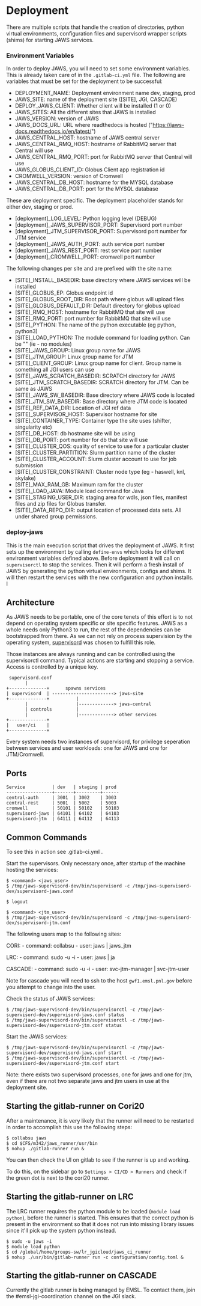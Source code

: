 # Deployment

There are multiple scripts that handle the creation of directories, python
virtual environments, configuration files and supervisord wrapper scripts (shims)
for starting JAWS services. 

### Environment Variables 
In order to deploy JAWS, you will need to set some environment variables. This
is already taken care of in the `.gitlab-ci.yml` file. The following are
variables that must be set for the deployment to be successful:  

- DEPLOYMENT_NAME: Deployment environment name dev, staging, prod  
- JAWS_SITE: name of the deployment site ([SITE], JGI, CASCADE)  
- DEPLOY_JAWS_CLIENT: Whether client will be installed (1 or 0)  
- JAWS_SITES: All the different sites that JAWS is installed   
- JAWS_VERSION: version of JAWS  
- JAWS_DOCS_URL: URL where readthedocs is hosted ("https://jaws-docs.readthedocs.io/en/latest/")  
- JAWS_CENTRAL_HOST: hostname of JAWS central server  
- JAWS_CENTRAL_RMQ_HOST: hostname of RabbitMQ server that Central will use
- JAWS_CENTRAL_RMQ_PORT: port for RabbitMQ server  that Central will use
- JAWS_GLOBUS_CLIENT_ID: Globus Client app registration id  
- CROMWELL_VERSION: version of Cromwell
- JAWS_CENTRAL_DB_HOST: hostname for the MYSQL database 
- JAWS_CENTRAL_DB_PORT: port for the MYSQL database 

These are deployment specific. The deployment placeholder stands for either
dev, staging or prod.  
- [deployment]_LOG_LEVEL: Python logging level (DEBUG)  
- [deployment]_JAWS_SUPERVISOR_PORT: Supervisord port number  
- [deployment]_JTM_SUPERVISOR_PORT: Supervisord port number for JTM service  
- [deployment]_JAWS_AUTH_PORT: auth service port number  
- [deployment]_JAWS_REST_PORT: rest service port number  
- [deployment]_CROMWELL_PORT: cromwell port number  

The following changes per site and are prefixed with the site name:  
- [SITE]_INSTALL_BASEDIR: base directory where JAWS services will be installed  
- [SITE]_GLOBUS_EP: Globus endpoint id   
- [SITE]_GLOBUS_ROOT_DIR: Root path where globus will upload files   
- [SITE]_GLOBUS_DEFAULT_DIR: Default directory for globus upload  
- [SITE]_RMQ_HOST: hostname for RabbitMQ that site will use  
- [SITE]_RMQ_PORT: port number for RabbitMQ that site will use  
- [SITE]_PYTHON: The name of the python executable (eg python, python3)  
- [SITE]_LOAD_PYTHON: The module command for loading python. Can be "" (ie - no modules)  
- [SITE]_JAWS_GROUP: Linux group name for JAWS  
- [SITE]_JTM_GROUP: Linux group name for JTM  
- [SITE]_CLIENT_GROUP: Linux group name for client. Group name is something all JGI users can use  
- [SITE]_JAWS_SCRATCH_BASEDIR: SCRATCH directory for JAWS  
- [SITE]_JTM_SCRATCH_BASEDIR: SCRATCH directory for JTM. Can be same as JAWS   
- [SITE]_JAWS_SW_BASEDIR: Base directory where JAWS code is located  
- [SITE]_JTM_SW_BASEDIR: Base directory where JTM code is located  
- [SITE]_REF_DATA_DIR: Location of JGI ref data  
- [SITE]_SUPERVISOR_HOST: Supervisor hostname for site  
- [SITE]_CONTAINER_TYPE: Container type the site uses (shifter, singularity etc)  
- [SITE]_DB_HOST: db hostname site will be using  
- [SITE]_DB_PORT: port number for db that site will use  
- [SITE]_CLUSTER_QOS: quality of service to use for a particular cluster  
- [SITE]_CLUSTER_PARTITION: Slurm partition name of the cluster  
- [SITE]_CLUSTER_ACCOUNT: Slurm cluster account to use for job submission  
- [SITE]_CLUSTER_CONSTRAINT: Cluster node type (eg - haswell, knl, skylake) 
- [SITE]_MAX_RAM_GB: Maximum ram for the cluster
- [SITE]_LOAD_JAVA: Module load command for Java  
- [SITE]_STAGING_USER_DIR: staging area for wdls, json files, manifest files and zip files for Globus transfer.
- [SITE]_DATA_REPO_DIR: output location of processed data sets. All under shared group permissions.


### deploy-jaws 
This is the main execution script that drives the deployment of JAWS. It first
sets up the environment by calling `define-envs` which looks for different
environment variables defined above. Before deployment it will call on  
`supervisorctl` to stop the services. Then it will perform a fresh install of
JAWS by generating the python virtual environments, configs and shims. It will
then restart the services with the new configuration and python installs. I


## Architecture

As JAWS needs to be portable, one of the core tenets of this effort is to not depend on operating
system specific or site specific features. JAWS as a whole needs only Python3 to run, the rest
of the dependencies can be bootstrapped from there. As we can not rely on process supervision by
the operating system, [supervisord](https://www.supervisord.org) was chosen to fulfill this role.

Those instances are always running and can be controlled using the supervisorctl command. Typical
actions are starting and stopping a service. Access is controlled by a unique key.

     supervisord.conf
           |
    +--------------+      spawns services
    | supervisord  | -----------------------> jaws-site
    +--------------+          |
           |                  |-------------> jaws-central
           | controls         |
           |                  |-------------> other services
    +--------------+
    |   user/ci    |
    +--------------+

Every system needs two instances of supervisord, for privilege seperation between services and
user workloads: one for JAWS and one for JTM/Cromwell.

## Ports

    Service          | dev   | staging | prod
    -----------------+-------+---------+------
    central-auth     | 3001  | 3002    | 3003
    central-rest     | 5001  | 5002    | 5003
    cromwell         | 50101 | 50102   | 50103
    supervisord-jaws | 64101 | 64102   | 64103
    supervisord-jtm  | 64111 | 64112   | 64113


## Common Commands

To see this in action see .gitlab-ci.yml .

Start the supervisors. Only necessary once, after startup of the machine hosting the services: 

    $ <command> <jaws_user>
    $ /tmp/jaws-supervisord-dev/bin/supervisord -c /tmp/jaws-supervisord-dev/supervisord-jaws.conf 

    $ logout

    $ <command> <jtm_user>
    $ /tmp/jaws-supervisord-dev/bin/supervisord -c /tmp/jaws-supervisord-dev/supervisord-jtm.conf

The following users map to the following sites:  

CORI:
    - command: collabsu 
    - user: jaws | jaws_jtm

LRC:
    - command: sudo -u <user> -i
    - user: jaws | ja

CASCADE:
    - command: sudo -u <user> -i
    - user: svc-jtm-manager | svc-jtm-user


Note for cascade you will need to ssh to the host `gwf1.emsl.pnl.gov` before you attempt to change
into the user. 


Check the status of JAWS services:

    $ /tmp/jaws-supervisord-dev/bin/supervisorctl -c /tmp/jaws-supervisord-dev/supervisord-jaws.conf status
    $ /tmp/jaws-supervisord-dev/bin/supervisorctl -c /tmp/jaws-supervisord-dev/supervisord-jtm.conf status

Start the JAWS services:

    $ /tmp/jaws-supervisord-dev/bin/supervisorctl -c /tmp/jaws-supervisord-dev/supervisord-jaws.conf start
    $ /tmp/jaws-supervisord-dev/bin/supervisorctl -c /tmp/jaws-supervisord-dev/supervisord-jtm.conf start

Note: there exists two supervisord processes, one for jaws and one for jtm,  even if there are not two
separate jaws and jtm users in use at the deployment site.


## Starting the gitlab-runner on Cori20

After a maintenance, it is very likely that the runner will need to be restarted
in order to accomplish this use the following steps:

    $ collabsu jaws
    $ cd $CFS/m342/jaws_runner/usr/bin
    $ nohup ./gitlab-runner run &

You can then check the UI on gitlab to see if the runner is up and working.

To do this, on the sidebar go to `Settings > CI/CD > Runners` and check if
the green dot is next to the cori20 runner.

## Starting the gitlab-runner on LRC

The LRC runner requires the python module to be loaded (`module load python`), before the runner is started.
This ensures that the correct python is present in the environment so that it does not run into missing library issues 
since it'll pick up the system python instead. 

    $ sudo -u jaws -i
    $ module load python
    $ cd /global/home/groups-sw/lr_jgicloud/jaws_ci_runner
    $ nohup ./usr/bin/gitlab-runner run -c configuration/config.toml &

## Starting the gitlab-runner on CASCADE 

Currently the gitlab runner is being managed by EMSL. To contact them, join the #emsl-jgi-coordination channel on the JGI slack. 

